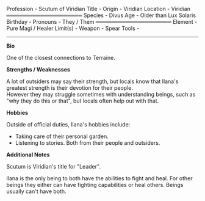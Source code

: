 Profession - Scutum of Viridian
Title - 
Origin - Viridian
Location - Viridian
════════════════════
Species - Divus
Age - Older than Lux Solaris
Birthday - 
Pronouns - They / Them
════════════════════
Element - Pure Magi / Healer
Limit(s) - 
Weapon - Spear
Tools - 

-------------


**Bio**

One of the closest connections to Terraine. 


**Strengths / Weaknesses**

A lot of outsiders may say their strength, but locals know that Ilana's greatest strength is their devotion for their people.  
However they may struggle sometimes with understanding beings, such as "why they do this or that", but locals often help out with that.

**Hobbies**

Outside of official duties, Ilana's hobbies include:
- Taking care of their personal garden.
- Listening to stories. Both from their people and outsiders.


**Additional Notes**

Scutum is Viridian's title for "Leader".

Ilana is the only being to both have the abilities to fight and heal. 
For other beings they either can have fighting capabilities or heal others. Beings usually can't have both.